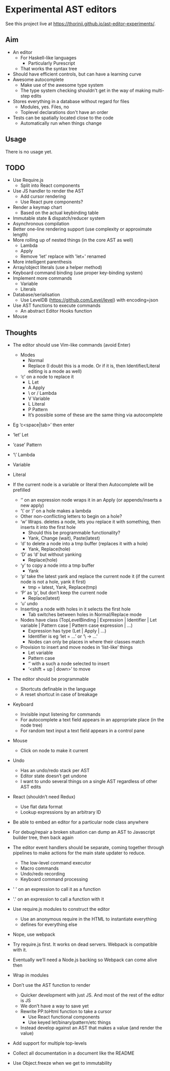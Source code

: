 # Experimental AST editors

See this project live at https://thorinii.github.io/ast-editor-experiments/.


## Aim

* An editor
  * For Haskell-like languages
    * Particularly Purescript
  * That works the syntax tree
* Should have efficient controls, but can have a learning curve
* Awesome autocomplete
  * Make use of the awesome type system
  * The type system checking shouldn't get in the way of making multi-step edits
* Stores everything in a database without regard for files
  * Modules, yes. Files, no
  * Toplevel declarations don't have an order
* Tests can be spatially located close to the code
  * Automatically run when things change


## Usage

There is no usage yet.


## TODO

* Use Require.js
  * Split into React components
* Use JS handler to render the AST
  * Add cursor rendering
  * Use React pure components?
* Render a keymap chart
  * Based on the actual keybinding table
* Immutable state & dispatch/reducer system
* Asynchronous compilation
* Better one-line rendering support (use complexity or approximate length)
* More rolling up of nested things (in the core AST as well)
  * Lambda
  * Apply
  * Remove 'let' replace with 'let+' renamed
* More intelligent parenthesis
* Array/object literals (use a helper method)
* Keyboard command binding (use proper key-binding system)
* Implement more commands
  * Variable
  * Literals
* Database/serialisation
  * Use LevelDB (https://github.com/Level/level) with encoding=json
* Use AST functions to execute commands
  * An abstract Editor Hooks function
* Mouse


## Thoughts

* The editor should use Vim-like commands (avoid Enter)
  * Modes
    * Normal
    * Replace (I doubt this is a mode. Or if it is, then Identifier/Literal editing is a mode as well)
  * ‘c’ on a node to replace it
    * L Let
    * A Apply
    * \ or / Lambda
    * V Variable
    * L Literal
    * P Pattern
    * It’s possible some of these are the same thing via autocomplete
* Eg ‘c<space|tab>’ then enter
* ‘let’ Let
* ‘case’ Pattern
* ‘\’ Lambda
* Variable
* Literal
* If the current node is a variable or literal then Autocomplete will be prefilled
  * ‘<space>’ on an expression node wraps it in an Apply (or appends/inserts a new apply)
  * ‘\’ or ‘/’ on a hole makes a lambda
  * Other non-conflicting letters to begin on a hole?
  * ‘w’ Wraps. deletes a node, lets you replace it with something, then inserts it into the first hole
    * Should this be programmable functionality?
    * Yank, Change (wait), Paste(latest)
  * ‘d’ to delete a node into a tmp buffer (replaces it with a hole)
    * Yank, Replace(hole)
  * ‘D’ as ‘d’ but without yanking
    * Replace(hole)
  * ‘y’ to copy a node into a tmp buffer
    * Yank
  * ‘p’ take the latest yank and replace the current node it (if the current node is not a hole, yank it first)
    * tmp = latest, Yank, Replace(tmp)
  * ‘P’ as ‘p’, but don’t keep the current node
    * Replace(latest)
  * ‘u’ undo
  * Inserting a node with holes in it selects the first hole
    * Tab switches between holes in Normal/Replace mode
  * Nodes have class (TopLevelBinding | Expression | Identifier | Let variable | Pattern case | Pattern case expression | …)
    * Expression has type (Let | Apply | …)
    * Identifier is eg ‘let <identifier> = …’ or ‘\ <identifier> -> …’
    * Nodes can only be places in where their classes match
  * Provision to insert and move nodes in ‘list-like’ things
    * Let variable
    * Pattern case
    * ‘<space>’ with a such a node selected to insert
    * ‘<shift + up | down>’ to move
* The editor should be programmable
  * Shortcuts definable in the language
  * A reset shortcut in case of breakage
* Keyboard
  * Invisible input listening for commands
  * For autocomplete a text field appears in an appropriate place (in the node tree)
  * For random text input a text field appears in a control pane
* Mouse
  * Click on node to make it current
* Undo
  * Has an undo/redo stack per AST
  * Editor state doesn’t get undone
  * I want to undo several things on a single AST regardless of other AST edits
* React (shouldn’t need Redux)
  * Use flat data format
  * Lookup expressions by an arbitrary ID
* Be able to embed an editor for a particular node class anywhere
* For debug/repair a broken situation can dump an AST to Javascript builder tree, then back again

* The editor event handlers should be separate, coming together through pipelines to make actions for the main state updater to reduce.
  * The low-level command executor
  * Macro commands
  * Undo/redo recording
  * Keyboard command processing
* ' ' on an expression to call it as a function
* '.' on an expression to call a function with it

* Use require.js modules to construct the editor
  * Use an anonymous require in the HTML to instantiate everything
  * defines for everything else
* Nope, use webpack
* Try require.js first. It works on dead servers. Webpack is compatible with it.
* Eventually we’ll need a Node.js backing so Webpack can come alive then

* Wrap in modules
* Don’t use the AST function to render
  * Quicker development with just JS. And most of the rest of the editor is JS
  * We don’t have a way to save yet
  * Rewrite PP.toHtml function to take a cursor
    * Use React functional components
    * Use keyed let/binary/pattern/etc things
  * Instead develop against an AST that makes a value (and render the value)
* Add support for multiple top-levels
* Collect all documentation in a document like the README
* Use Object.freeze when we get to immutability
